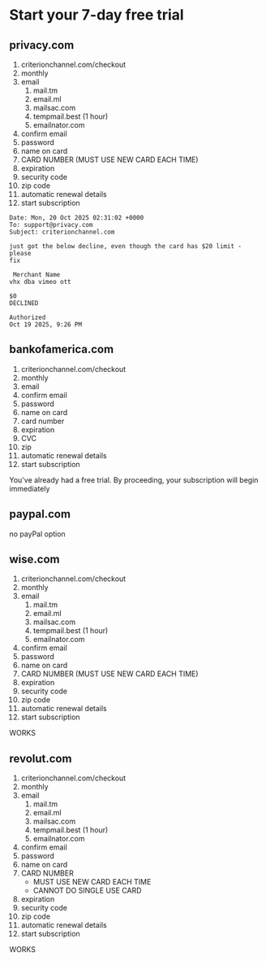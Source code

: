 # Start your 7-day free trial

## privacy.com

1. criterionchannel.com/checkout
2. monthly
3. email
   1. mail.tm
   2. email.ml
   3. mailsac.com
   4. tempmail.best (1 hour)
   5. emailnator.com
4. confirm email
5. password
6. name on card
7. CARD NUMBER (MUST USE NEW CARD EACH TIME)
8. expiration
9. security code
10. zip code
11. automatic renewal details
12. start subscription

~~~
Date: Mon, 20 Oct 2025 02:31:02 +0000
To: support@privacy.com
Subject: criterionchannel.com

just got the below decline, even though the card has $20 limit - please
fix

 Merchant Name
vhx dba vimeo ott

$0
DECLINED

Authorized
Oct 19 2025, 9:26 PM
~~~

## bankofamerica.com

1. criterionchannel.com/checkout
2. monthly
3. email
4. confirm email
5. password
6. name on card
7. card number
8. expiration
9. CVC
10. zip
11. automatic renewal details
12. start subscription

You've already had a free trial. By proceeding, your subscription will begin
immediately

## paypal.com

no payPal option

## wise.com

1. criterionchannel.com/checkout
2. monthly
3. email
   1. mail.tm
   2. email.ml
   3. mailsac.com
   4. tempmail.best (1 hour)
   5. emailnator.com
4. confirm email
5. password
6. name on card
7. CARD NUMBER (MUST USE NEW CARD EACH TIME)
8. expiration
9. security code
10. zip code
11. automatic renewal details
12. start subscription

WORKS

## revolut.com

1. criterionchannel.com/checkout
2. monthly
3. email
   1. mail.tm
   2. email.ml
   3. mailsac.com
   4. tempmail.best (1 hour)
   5. emailnator.com
4. confirm email
5. password
6. name on card
7. CARD NUMBER
   - MUST USE NEW CARD EACH TIME
   - CANNOT DO SINGLE USE CARD
8. expiration
9. security code
10. zip code
11. automatic renewal details
12. start subscription

WORKS
